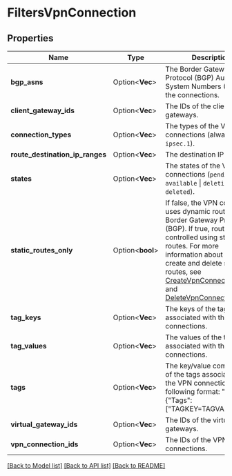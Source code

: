 # FiltersVpnConnection

## Properties

Name | Type | Description | Notes
------------ | ------------- | ------------- | -------------
**bgp_asns** | Option<**Vec<i32>**> | The Border Gateway Protocol (BGP) Autonomous System Numbers (ASNs) of the connections. | [optional]
**client_gateway_ids** | Option<**Vec<String>**> | The IDs of the client gateways. | [optional]
**connection_types** | Option<**Vec<String>**> | The types of the VPN connections (always `ipsec.1`). | [optional]
**route_destination_ip_ranges** | Option<**Vec<String>**> | The destination IP ranges. | [optional]
**states** | Option<**Vec<String>**> | The states of the VPN connections (`pending` \\| `available` \\| `deleting` \\| `deleted`). | [optional]
**static_routes_only** | Option<**bool**> | If false, the VPN connection uses dynamic routing with Border Gateway Protocol (BGP). If true, routing is controlled using static routes. For more information about how to create and delete static routes, see [CreateVpnConnectionRoute](#createvpnconnectionroute) and [DeleteVpnConnectionRoute](#deletevpnconnectionroute). | [optional]
**tag_keys** | Option<**Vec<String>**> | The keys of the tags associated with the VPN connections. | [optional]
**tag_values** | Option<**Vec<String>**> | The values of the tags associated with the VPN connections. | [optional]
**tags** | Option<**Vec<String>**> | The key/value combination of the tags associated with the VPN connections, in the following format: &quot;Filters&quot;:{&quot;Tags&quot;:[&quot;TAGKEY=TAGVALUE&quot;]}. | [optional]
**virtual_gateway_ids** | Option<**Vec<String>**> | The IDs of the virtual gateways. | [optional]
**vpn_connection_ids** | Option<**Vec<String>**> | The IDs of the VPN connections. | [optional]

[[Back to Model list]](../README.md#documentation-for-models) [[Back to API list]](../README.md#documentation-for-api-endpoints) [[Back to README]](../README.md)


